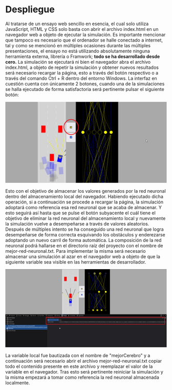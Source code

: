 # Despliegue
Al tratarse de un ensayo web sencillo en esencia, el cual solo utiliza JavaScript, HTML y CSS solo basta con abrir el archivo index.html en un navegador web a objeto de ejecutar la simulación. Es importante mencionar que tampoco es necesario que el ordenador se halle conectado a internet, tal y como se mencionó en múltiples ocasiones durante las múltiples presentaciones, el ensayo no está utilizando absolutamente ninguna herramienta externa, librería o Framwork; **todo se ha desarrollado desde cero.**
La simulación se ejecutará ni bien el navegador abra el archivo index.html, a objeto de repetir la simulación y obtener nuevos resultados será necesario recargar la página, esto a través del botón respectivo o a través del comando Ctrl + R dentro del entorno Windows. La interfaz en cuestión cuenta con únicamente 2 botones, cuando una de la simulaciones se halla ejecutado de forma satisfactoria será pertinente pulsar el siguiente botón: 

![Botones de la Interfaz](img/botones.png)

Esto con el objetivo de almacenar los valores generados por la red neuronal dentro del almacenamiento local del navegador. Habiendo ejecutado dicha operación, si a continuación se procede a recargar la página, la simulación adoptará como referencia esa red neuronal que se acaba de almacenar. Y esto seguirá así hasta que se pulse el botón subyacente el cuál tiene el objetivo de eliminar la red neuronal del almacenamiento local y nuevamente la simulación vuelve a desempeñarse a través de valores aleatorios. 
Después de múltiples intento se ha conseguido una red neuronal que logra desempeñarse de forma correcta esquivando los obstáculos y enderezarse adoptando un nuevo carril de forma automática. La composición de la red neuronal podrá hallarse en el directorio raíz del proyecto con el nombre de mejor-red-neuronal.txt. 
Para implementar la misma será necesario almacenar una simulación al azar en el navegador web a objeto de que la siguiente variable sea visible en las herramientas de desarrollador. 

![Devtools](img/devtools.png)

La variable local fue bautizada con el nombre de "mejorCerebro" y a continuación será necesario abrir el archivo mejor-red-neuronal.txt copiar todo el contenido presente en este archivo y reemplazar el valor de la variable en el navegador. Tras esto será pertinente reiniciar la simulación y la misma empezará a tomar como referencia la red neuronal almacenada localmente. 

